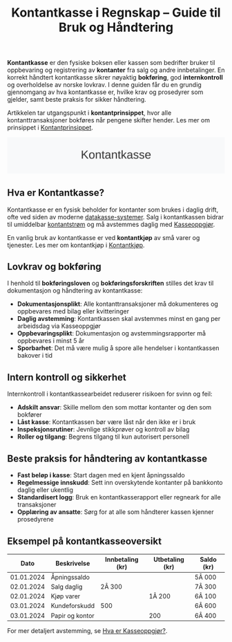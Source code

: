﻿---
title: "Kontantkasse i Regnskap – Guide til Bruk og Håndtering"
seoTitle: "Kontantkasse i Regnskap “ Guide til Bruk og Håndtering"
meta_description: '**Kontantkasse** er den fysiske boksen eller kassen som bedrifter bruker til oppbevaring og registrering av **kontanter** fra salg og andre innbetalinger. En ko...'
slug: kontantkasse
type: blog
layout: pages/single
---

**Kontantkasse** er den fysiske boksen eller kassen som bedrifter bruker til oppbevaring og registrering av **kontanter** fra salg og andre innbetalinger. En korrekt håndtert kontantkasse sikrer nøyaktig **bokføring**, god **internkontroll** og overholdelse av norske lovkrav. I denne guiden får du en grundig gjennomgang av hva kontantkasse er, hvilke krav og prosedyrer som gjelder, samt beste praksis for sikker håndtering.

Artikkelen tar utgangspunkt i **kontantprinsippet**, hvor alle kontanttransaksjoner bokføres når pengene skifter hender. Les mer om prinsippet i [Kontantprinsippet](/blogs/regnskap/kontantprinsippet "Kontantprinsippet: Guide til kontantregnskap i Norge").

![Kontantkasse](kontantkasse-image.svg)

## Hva er Kontantkasse?

Kontantkasse er en fysisk beholder for kontanter som brukes i daglig drift, ofte ved siden av moderne [datakasse-systemer](/blogs/regnskap/hva-er-datakasse "Hva er Datakasse? Komplett Guide til Kassasystem, Krav og Regnskapsføring"). Salg i kontantkassen bidrar til umiddelbar [kontantstrøm](/blogs/regnskap/hva-er-kontantstrom "Hva er Kontantstrøm? Guide til Kontantstrøm i Regnskap") og må avstemmes daglig med [Kasseoppgjør](/blogs/regnskap/hva-er-kasseoppgjor "Hva er Kasseoppgjør? Daglig Kontantavstemming i Kassasystemet").

En vanlig bruk av kontantkasse er ved **kontantkjøp** av små varer og tjenester. Les mer om kontantkjøp i [Kontantkjøp](/blogs/regnskap/kontantkjop "Kontantkjøp “ Komplett Guide til Regnskapsføring av Kontantkjøp").

## Lovkrav og bokføring

I henhold til **bokføringsloven** og **bokføringsforskriften** stilles det krav til dokumentasjon og håndtering av kontantkasse:

* **Dokumentasjonsplikt**: Alle kontanttransaksjoner må dokumenteres og oppbevares med bilag eller kvitteringer
* **Daglig avstemming**: Kontantkassen skal avstemmes minst en gang per arbeidsdag via Kasseoppgjør
* **Oppbevaringsplikt**: Dokumentasjon og avstemmingsrapporter må oppbevares i minst 5 år
* **Sporbarhet**: Det må være mulig å spore alle hendelser i kontantkassen bakover i tid

## Intern kontroll og sikkerhet

Internkontroll i kontantkassearbeidet reduserer risikoen for svinn og feil:

* **Adskilt ansvar**: Skille mellom den som mottar kontanter og den som bokfører
* **Låst kasse**: Kontantkassen bør være låst når den ikke er i bruk
* **Inspeksjonsrutiner**: Jevnlige stikkprøver og kontroll av bilag
* **Roller og tilgang**: Begrens tilgang til kun autorisert personell

## Beste praksis for håndtering av kontantkasse

* **Fast beløp i kasse**: Start dagen med en kjent åpningssaldo
* **Regelmessige innskudd**: Sett inn overskytende kontanter på bankkonto daglig eller ukentlig
* **Standardisert logg**: Bruk en kontantkasserapport eller regneark for alle transaksjoner
* **Opplæring av ansatte**: Sørg for at alle som håndterer kassen kjenner prosedyrene

## Eksempel på kontantkasseoversikt

| Dato       | Beskrivelse     | Innbetaling (kr) | Utbetaling (kr) | Saldo (kr) |
|------------|-----------------|------------------|-----------------|------------|
| 01.01.2024 | Åpningssaldo    |                  |                 | 5Â 000      |
| 02.01.2024 | Salg daglig     | 2Â 300            |                 | 7Â 300      |
| 02.01.2024 | Kjøp varer      |                  | 1Â 200           | 6Â 100      |
| 03.01.2024 | Kundeforskudd   | 500              |                 | 6Â 600      |
| 03.01.2024 | Papir og kontor |                  | 200             | 6Â 400      |

For mer detaljert avstemming, se [Hva er Kasseoppgjør?](/blogs/regnskap/hva-er-kasseoppgjor "Hva er Kasseoppgjør? Daglig Kontantavstemming i Kassasystemet").










